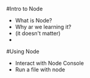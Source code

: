 #Intro to Node

* What is Node?
* Why ar we learning it?
* (it doesn't matter)
* 
#Using Node

* Interact with Node Console
* Run a file with node